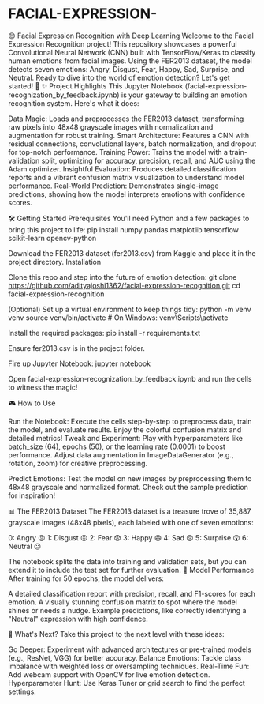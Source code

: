 # FACIAL-EXPRESSION-
😊 Facial Expression Recognition with Deep Learning
Welcome to the Facial Expression Recognition project! This repository showcases a powerful Convolutional Neural Network (CNN) built with TensorFlow/Keras to classify human emotions from facial images. Using the FER2013 dataset, the model detects seven emotions: Angry, Disgust, Fear, Happy, Sad, Surprise, and Neutral. Ready to dive into the world of emotion detection? Let's get started! 🚀
✨ Project Highlights
This Jupyter Notebook (facial-expression-recognization_by_feedback.ipynb) is your gateway to building an emotion recognition system. Here's what it does:

Data Magic: Loads and preprocesses the FER2013 dataset, transforming raw pixels into 48x48 grayscale images with normalization and augmentation for robust training.
Smart Architecture: Features a CNN with residual connections, convolutional layers, batch normalization, and dropout for top-notch performance.
Training Power: Trains the model with a train-validation split, optimizing for accuracy, precision, recall, and AUC using the Adam optimizer.
Insightful Evaluation: Produces detailed classification reports and a vibrant confusion matrix visualization to understand model performance.
Real-World Prediction: Demonstrates single-image predictions, showing how the model interprets emotions with confidence scores.

🛠️ Getting Started
Prerequisites
You'll need Python and a few packages to bring this project to life:
pip install numpy pandas matplotlib tensorflow scikit-learn opencv-python

Download the FER2013 dataset (fer2013.csv) from Kaggle and place it in the project directory.
Installation

Clone this repo and step into the future of emotion detection:
git clone https://github.com/adityajoshi1362/facial-expression-recognition.git
cd facial-expression-recognition


(Optional) Set up a virtual environment to keep things tidy:
python -m venv venv
source venv/bin/activate  # On Windows: venv\Scripts\activate


Install the required packages:
pip install -r requirements.txt


Ensure fer2013.csv is in the project folder.

Fire up Jupyter Notebook:
jupyter notebook


Open facial-expression-recognization_by_feedback.ipynb and run the cells to witness the magic!


🎮 How to Use

Run the Notebook: Execute the cells step-by-step to preprocess data, train the model, and evaluate results. Enjoy the colorful confusion matrix and detailed metrics!
Tweak and Experiment:
Play with hyperparameters like batch_size (64), epochs (50), or the learning rate (0.0001) to boost performance.
Adjust data augmentation in ImageDataGenerator (e.g., rotation, zoom) for creative preprocessing.


Predict Emotions: Test the model on new images by preprocessing them to 48x48 grayscale and normalized format. Check out the sample prediction for inspiration!

📊 The FER2013 Dataset
The FER2013 dataset is a treasure trove of 35,887 grayscale images (48x48 pixels), each labeled with one of seven emotions:

0: Angry 😣
1: Disgust 😖
2: Fear 😨
3: Happy 😄
4: Sad 😢
5: Surprise 😲
6: Neutral 😐

The notebook splits the data into training and validation sets, but you can extend it to include the test set for further evaluation.
🌟 Model Performance
After training for 50 epochs, the model delivers:

A detailed classification report with precision, recall, and F1-scores for each emotion.
A visually stunning confusion matrix to spot where the model shines or needs a nudge.
Example predictions, like correctly identifying a "Neutral" expression with high confidence.

🔮 What's Next?
Take this project to the next level with these ideas:

Go Deeper: Experiment with advanced architectures or pre-trained models (e.g., ResNet, VGG) for better accuracy.
Balance Emotions: Tackle class imbalance with weighted loss or oversampling techniques.
Real-Time Fun: Add webcam support with OpenCV for live emotion detection.
Hyperparameter Hunt: Use Keras Tuner or grid search to find the perfect settings.




